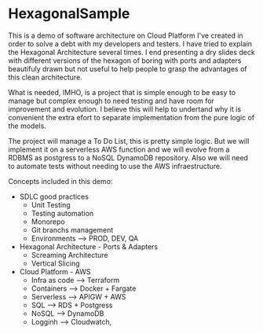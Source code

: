 # HexagonalSample
This is a demo of software architecture on Cloud Platform I've created in order to solve a debt with my developers and testers. I have tried to explain the Hexagonal Architecture several times. I end presenting a dry slides deck with different versions of the hexagon of boring with ports and adapters beautifuly drawn but not useful to help people to grasp the advantages of this clean architecture. 

What is needed, IMHO, is a project that is simple enough to be easy to manage but complex enough to need testing and have room for improvement and evolution. I believe this will help to undertand why it is convenient the extra efort to separate implementation from the pure logic of the models. 

The project will manage a To Do List, this is pretty simple logic. But we will implement it on a serverless AWS function and we will evolve from a RDBMS as postgress to a NoSQL DynamoDB repository. Also we will need to automate tests without needing to use the AWS infraestructure.

Concepts included in this demo:

* SDLC good practices
  * Unit Testing
  * Testing automation
  * Monorepo
  * Git branchs management
  * Environments --> PROD, DEV, QA 
* Hexagonal Architecture - Ports & Adapters
  * Screaming Architecture
  * Vertical Slicing
* Cloud Platform - AWS
  * Infra as code --> Terraform
  * Containers --> Docker + Fargate
  * Serverless --> APIGW + AWS
  * SQL --> RDS + Postgress
  * NoSQL --> DynamoDB
  * Logginh --> Cloudwatch, 
